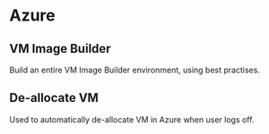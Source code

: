 # Azure
## VM Image Builder
Build an entire VM Image Builder environment, using best practises.
## De-allocate VM
Used to automatically de-allocate VM in Azure when user logs off.
